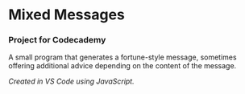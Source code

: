 # Mixed Messages

### Project for Codecademy

A small program that generates a fortune-style message, sometimes offering additional advice depending on the content of the message.

*Created in VS Code using JavaScript.*
